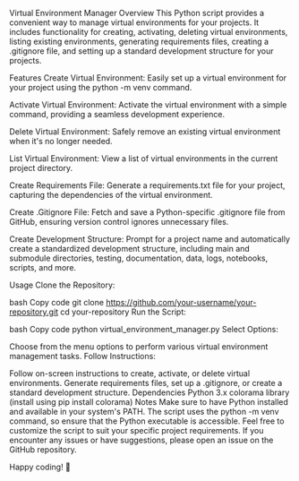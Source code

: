 Virtual Environment Manager
Overview
This Python script provides a convenient way to manage virtual environments for your projects. It includes functionality for creating, activating, deleting virtual environments, listing existing environments, generating requirements files, creating a .gitignore file, and setting up a standard development structure for your projects.

Features
Create Virtual Environment: Easily set up a virtual environment for your project using the python -m venv command.

Activate Virtual Environment: Activate the virtual environment with a simple command, providing a seamless development experience.

Delete Virtual Environment: Safely remove an existing virtual environment when it's no longer needed.

List Virtual Environment: View a list of virtual environments in the current project directory.

Create Requirements File: Generate a requirements.txt file for your project, capturing the dependencies of the virtual environment.

Create .Gitignore File: Fetch and save a Python-specific .gitignore file from GitHub, ensuring version control ignores unnecessary files.

Create Development Structure: Prompt for a project name and automatically create a standardized development structure, including main and submodule directories, testing, documentation, data, logs, notebooks, scripts, and more.

Usage
Clone the Repository:

bash
Copy code
git clone https://github.com/your-username/your-repository.git
cd your-repository
Run the Script:

bash
Copy code
python virtual_environment_manager.py
Select Options:

Choose from the menu options to perform various virtual environment management tasks.
Follow Instructions:

Follow on-screen instructions to create, activate, or delete virtual environments.
Generate requirements files, set up a .gitignore, or create a standard development structure.
Dependencies
Python 3.x
colorama library (install using pip install colorama)
Notes
Make sure to have Python installed and available in your system's PATH.
The script uses the python -m venv command, so ensure that the Python executable is accessible.
Feel free to customize the script to suit your specific project requirements. If you encounter any issues or have suggestions, please open an issue on the GitHub repository.

Happy coding! 🚀